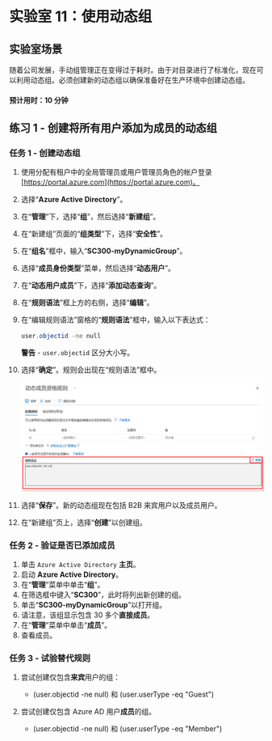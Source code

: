 ﻿---
lab:
    title: '11 - 使用动态组'
    learning path: '01'
    module: '模块 03 - 实现和管理外部标识'
---

# 实验室 11：使用动态组

## 实验室场景

随着公司发展，手动组管理正在变得过于耗时。由于对目录进行了标准化，现在可以利用动态组。必须创建新的动态组以确保准备好在生产环境中创建动态组。

#### 预计用时：10 分钟

## 练习 1 - 创建将所有用户添加为成员的动态组

### 任务 1 - 创建动态组

1. 使用分配有租户中的全局管理员或用户管理员角色的帐户登录 [https://portal.azure.com](https://portal.azure.com)。

2. 选择“**Azure Active Directory**”。

3. 在“**管理**”下，选择“**组**”，然后选择“**新建组**”。

4. 在“新建组”页面的“**组类型**”下，选择“**安全性**”。

5. 在“**组名**”框中，输入“**SC300-myDynamicGroup**”。

6. 选择“**成员身份类型**”菜单，然后选择“**动态用户**”。

7. 在“**动态用户成员**”下，选择“**添加动态查询**”。

8. 在“**规则语法**”框上方的右侧，选择“**编辑**”。

9. 在“编辑规则语法”窗格的“**规则语法**”框中，输入以下表达式：

    ```powershell
    user.objectid -ne null
    ```

    **警告** - `user.objectid` 区分大小写。

10. 选择“**确定**”。规则会出现在“规则语法”框中。

    ![显示“动态组成员资格规则”边栏选项卡的屏幕图像，其中突出显示了规则语法](./media/lp1-mod3-dynamic-group-membership-rule.png)

11. 选择“**保存**”。新的动态组现在包括 B2B 来宾用户以及成员用户。

12. 在“新建组”页上，选择“**创建**”以创建组。

### 任务 2 - 验证是否已添加成员

1. 单击 `Azure Active Directory` **主页**。
2. 启动 **Azure Active Directory**。
3. 在“**管理**”菜单中单击“**组**”。
4. 在筛选框中键入“**SC300**”，此时将列出新创建的组。
5. 单击“**SC300-myDynamicGroup**”以打开组。
6. 请注意，该组显示包含 30 多个**直接成员**。
7. 在“**管理**”菜单中单击“**成员**”。
8. 查看成员。

### 任务 3 - 试验替代规则

1. 尝试创建仅包含**来宾**用户的组：
   - (user.objectid -ne null) 和 (user.userType -eq "Guest")

2. 尝试创建仅包含 Azure AD 用户**成员**的组。
   - (user.objectid -ne null) 和 (user.userType -eq "Member")
